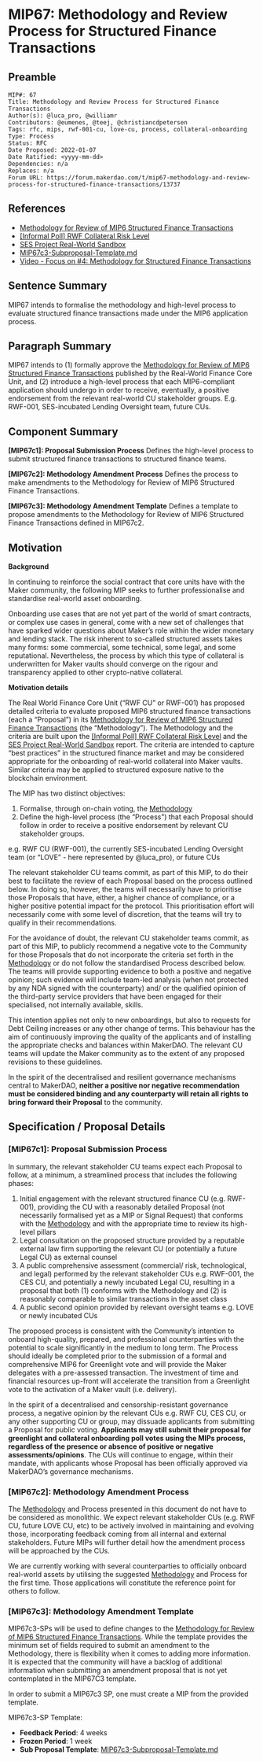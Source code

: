 # MIP67: Methodology and Review Process for Structured Finance Transactions

## Preamble

```
MIP#: 67
Title: Methodology and Review Process for Structured Finance Transactions
Author(s): @luca_pro, @williamr
Contributors: @eumenes, @teej, @christiancdpetersen
Tags: rfc, mips, rwf-001-cu, love-cu, process, collateral-onboarding
Type: Process
Status: RFC
Date Proposed: 2022-01-07
Date Ratified: <yyyy-mm-dd>
Dependencies: n/a
Replaces: n/a
Forum URL: https://forum.makerdao.com/t/mip67-methodology-and-review-process-for-structured-finance-transactions/13737
```

## References

- [Methodology for Review of MIP6 Structured Finance Transactions](https://forum.makerdao.com/t/methodology-for-review-of-mip6-structured-finance-transactions/12697)
- [[Informal Poll] RWF Collateral Risk Level](https://forum.makerdao.com/t/informal-poll-rwf-collateral-risk-level/12254)
- [SES Project Real-World Sandbox](https://forum.makerdao.com/t/real-world-sandbox-final-deliverable-for-consultation-round/11915)
- [MIP67c3-Subproposal-Template.md]((https://github.com/makerdao/mips/blob/master/MIP67/MIP67c3-Subproposal-Template.md))
- [Video - Focus on #4: Methodology for Structured Finance Transactions](https://forum.makerdao.com/t/focus-on-4-mip6-review-methodology-for-structured-finance-transactions/12943)

## Sentence Summary

MIP67 intends to formalise the methodology and high-level process to evaluate structured finance transactions made under the MIP6 application process.

## Paragraph Summary

MIP67 intends to (1) formally approve the [Methodology for Review of MIP6 Structured Finance Transactions](https://forum.makerdao.com/t/methodology-for-review-of-mip6-structured-finance-transactions/12697) published by the Real-World Finance Core Unit, and (2) introduce a high-level process that each MIP6-compliant application should undergo in order to receive, eventually, a positive endorsement from the relevant real-world CU stakeholder groups. E.g. RWF-001, SES-incubated Lending Oversight team, future CUs.

## Component Summary

**[MIP67c1]: Proposal Submission Process**
Defines the high-level process to submit structured finance transactions to structured finance teams.

**[MIP67c2]: Methodology Amendment Process**
Defines the process to make amendments to the Methodology for Review of MIP6 Structured Finance Transactions.

**[MIP67c3]: Methodology Amendment Template**
Defines a template to propose amendments to the Methodology for Review of MIP6 Structured Finance Transactions defined in MIP67c2.

## Motivation

**Background**

In continuing to reinforce the social contract that core units have with the Maker community, the following MIP seeks to further professionalise and standardise real-world asset onboarding.

Onboarding use cases that are not yet part of the world of smart contracts, or complex use cases in general, come with a new set of challenges that have sparked wider questions about Maker’s role within the wider monetary and lending stack. The risk inherent to so-called structured assets takes many forms: some commercial, some technical, some legal, and some reputational. Nevertheless, the process by which this type of collateral is underwritten for Maker vaults should converge on the rigour and transparency applied to other crypto-native collateral.

**Motivation details**

The Real World Finance Core Unit (“RWF CU” or RWF-001) has proposed detailed criteria to evaluate proposed MIP6 structured finance transactions (each a “Proposal”) in its [Methodology for Review of MIP6 Structured Finance Transactions](https://forum.makerdao.com/t/methodology-for-review-of-mip6-structured-finance-transactions/12697) (the “Methodology”). The Methodology and the criteria are built upon the [[Informal Poll] RWF Collateral Risk Level](https://forum.makerdao.com/t/informal-poll-rwf-collateral-risk-level/12254) and the [SES Project Real-World Sandbox](https://forum.makerdao.com/t/real-world-sandbox-final-deliverable-for-consultation-round/11915) report. The criteria are intended to capture “best practices” in the structured finance market and may be considered appropriate for the onboarding of real-world collateral into Maker vaults. Similar criteria may be applied to structured exposure native to the blockchain environment.

The MIP has two distinct objectives:
1. Formalise, through on-chain voting, the [Methodology](https://forum.makerdao.com/t/methodology-for-review-of-mip6-structured-finance-transactions/12697)
1. Define the high-level process (the “Process”) that each Proposal should follow in order to receive a positive endorsement by relevant CU stakeholder groups.

e.g. RWF CU (RWF-001), the currently SES-incubated Lending Oversight team (or “LOVE” - here represented by @luca_pro), or future CUs

The relevant stakeholder CU teams commit, as part of this MIP, to do their best to facilitate the review of each Proposal based on the process outlined below. In doing so, however, the teams will necessarily have to prioritise those Proposals that have, either, a higher chance of compliance, or a higher positive potential impact for the protocol. This prioritisation effort will necessarily come with some level of discretion, that the teams will try to qualify in their recommendations.

For the avoidance of doubt, the relevant CU stakeholder teams commit, as part of this MIP, to publicly recommend a negative vote to the Community for those Proposals that do not incorporate the criteria set forth in the [Methodology](https://forum.makerdao.com/t/methodology-for-review-of-mip6-structured-finance-transactions/12697) or do not follow the standardised Process described below. The teams will provide supporting evidence to both a positive and negative opinion; such evidence will include team-led analysis (when not protected by any NDA signed with the counterparty) and/ or the qualified opinion of the third-party service providers that have been engaged for their specialised, not internally available, skills.

This intention applies not only to new onboardings, but also to requests for Debt Ceiling increases or any other change of terms. This behaviour has the aim of continuously improving the quality of the applicants and of installing the appropriate checks and balances within MakerDAO. The relevant CU teams will update the Maker community as to the extent of any proposed revisions to these guidelines.

In the spirit of the decentralised and resilient governance mechanisms central to MakerDAO, **neither a positive nor negative recommendation must be considered binding and any counterparty will retain all rights to bring forward their Proposal** to the community.

## Specification / Proposal Details

### [MIP67c1]: Proposal Submission Process

In summary, the relevant stakeholder CU teams expect each Proposal to follow, at a minimum, a streamlined process that includes the following phases:
1. Initial engagement with the relevant structured finance CU (e.g. RWF-001), providing the CU with a reasonably detailed Proposal (not necessarily formalised yet as a MIP or Signal Request) that conforms with the [Methodology](https://forum.makerdao.com/t/methodology-for-review-of-mip6-structured-finance-transactions/12697) and with the appropriate time to review its high-level pillars
1. Legal consultation on the proposed structure provided by a reputable external law firm supporting the relevant CU (or potentially a future Legal CU) as external counsel
1. A public comprehensive assessment (commercial/ risk, technological, and legal) performed by the relevant stakeholder CUs e.g. RWF-001, the CES CU, and potentially a newly incubated Legal CU, resulting in a proposal that both (1) conforms with the Methodology and (2) is reasonably comparable to similar transactions in the asset class
1. A public second opinion provided by relevant oversight teams e.g. LOVE or newly incubated CUs

The proposed process is consistent with the Community’s intention to onboard high-quality, prepared, and professional counterparties with the potential to scale significantly in the medium to long term. The Process should ideally be completed prior to the submission of a formal and comprehensive MIP6 for Greenlight vote and will provide the Maker delegates with a pre-assessed transaction. The investment of time and financial resources up-front will accelerate the transition from a Greenlight vote to the activation of a Maker vault (i.e. delivery).

In the spirit of a decentralised and censorship-resistant governance process, a negative opinion by the relevant CUs e.g. RWF CU, CES CU, or any other supporting CU or group, may dissuade applicants from submitting a Proposal for public voting. **Applicants may still submit their proposal for greenlight and collateral onboarding poll votes using the MIPs process, regardless of the presence or absence of positive or negative assessments/opinions**. The CUs will continue to engage, within their mandate, with applicants whose Proposal has been officially approved via MakerDAO’s governance mechanisms.

### [MIP67c2]: Methodology Amendment Process

The [Methodology](https://forum.makerdao.com/t/methodology-for-review-of-mip6-structured-finance-transactions/12697) and Process presented in this document do not have to be considered as monolithic. We expect relevant stakeholder CUs (e.g. RWF CU, future LOVE CU, etc) to be actively involved in maintaining and evolving those, incorporating feedback coming from all internal and external stakeholders. Future MIPs will further detail how the amendment process will be approached by the CUs.

We are currently working with several counterparties to officially onboard real-world assets by utilising the suggested [Methodology](https://forum.makerdao.com/t/methodology-for-review-of-mip6-structured-finance-transactions/12697) and Process for the first time. Those applications will constitute the reference point for others to follow.

### [MIP67c3]: Methodology Amendment Template

MIP67c3-SPs will be used to define changes to the [Methodology for Review of MIP6 Structured Finance Transactions](https://forum.makerdao.com/t/methodology-for-review-of-mip6-structured-finance-transactions/12697). While the template provides the minimum set of fields required to submit an amendment to the Methodology, there is flexibility when it comes to adding more information. It is expected that the community will have a backlog of additional information when submitting an amendment proposal that is not yet contemplated in the MIP67C3 template.

In order to submit a MIP67c3 SP, one must create a MIP from the provided template.

MIP67c3-SP Template:

* **Feedback Period**: 4 weeks
* **Frozen Period**: 1 week
* **Sub Proposal Template**: [MIP67c3-Subproposal-Template.md](https://github.com/makerdao/mips/blob/master/MIP67/MIP67c3-Subproposal-Template.md)
